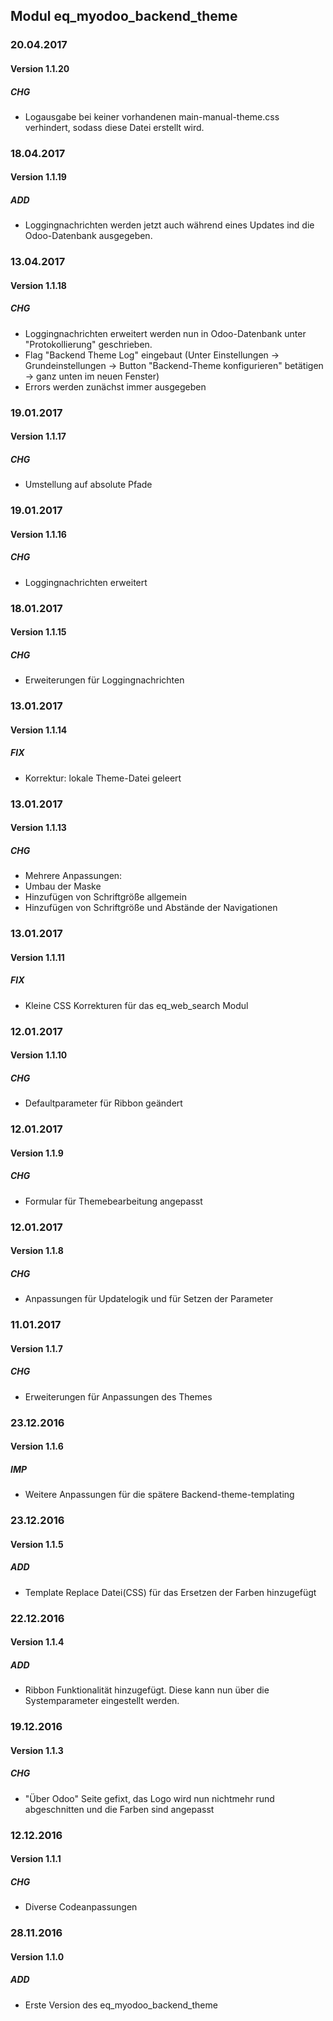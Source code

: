 ## Modul eq_myodoo_backend_theme

### 20.04.2017
#### Version 1.1.20
##### CHG
- Logausgabe bei keiner vorhandenen main-manual-theme.css verhindert, sodass diese Datei erstellt wird.

### 18.04.2017
#### Version 1.1.19
##### ADD
- Loggingnachrichten werden jetzt auch während eines Updates ind die Odoo-Datenbank ausgegeben.

### 13.04.2017
#### Version 1.1.18
##### CHG
- Loggingnachrichten erweitert werden nun in Odoo-Datenbank unter "Protokollierung" geschrieben.
- Flag "Backend Theme Log" eingebaut (Unter Einstellungen -> Grundeinstellungen -> Button "Backend-Theme konfigurieren" betätigen -> ganz unten im neuen Fenster)
- Errors werden zunächst immer ausgegeben

### 19.01.2017
#### Version 1.1.17
##### CHG
- Umstellung auf absolute Pfade


### 19.01.2017
#### Version 1.1.16
##### CHG
- Loggingnachrichten erweitert


### 18.01.2017
#### Version 1.1.15
##### CHG
- Erweiterungen für Loggingnachrichten


### 13.01.2017
#### Version 1.1.14
##### FIX
- Korrektur: lokale Theme-Datei geleert


### 13.01.2017
#### Version 1.1.13
##### CHG
- Mehrere Anpassungen:
- Umbau der Maske
- Hinzufügen von Schriftgröße allgemein
- Hinzufügen von Schriftgröße und Abstände der Navigationen 

### 13.01.2017
#### Version 1.1.11
##### FIX
- Kleine CSS Korrekturen für das eq_web_search Modul

### 12.01.2017
#### Version 1.1.10
##### CHG
- Defaultparameter für Ribbon geändert


### 12.01.2017
#### Version 1.1.9
##### CHG
- Formular für Themebearbeitung angepasst


### 12.01.2017
#### Version 1.1.8
##### CHG
- Anpassungen für Updatelogik und für Setzen der Parameter


### 11.01.2017
#### Version 1.1.7
##### CHG
- Erweiterungen für Anpassungen des Themes


### 23.12.2016
#### Version 1.1.6
##### IMP
- Weitere Anpassungen für die spätere Backend-theme-templating

### 23.12.2016
#### Version 1.1.5
##### ADD
- Template Replace Datei(CSS) für das Ersetzen der Farben hinzugefügt

### 22.12.2016
#### Version 1.1.4
##### ADD
- Ribbon Funktionalität hinzugefügt. Diese kann nun über die Systemparameter eingestellt werden.


### 19.12.2016
#### Version 1.1.3
##### CHG
- "Über Odoo" Seite gefixt, das Logo wird nun nichtmehr rund abgeschnitten und die Farben sind angepasst


### 12.12.2016
#### Version 1.1.1
##### CHG
- Diverse Codeanpassungen


### 28.11.2016
#### Version 1.1.0
##### ADD
- Erste Version des eq_myodoo_backend_theme
